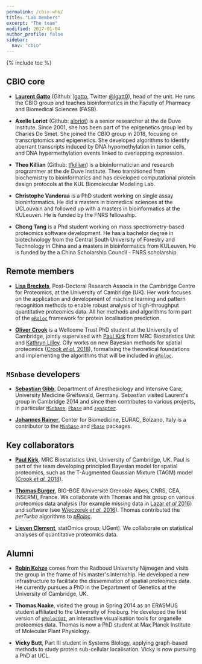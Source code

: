 ```yaml
---
permalink: /cbio-who/
title: "Lab members"
excerpt: "The team"
modified: 2017-01-04
author_profile: false
sidebar:
  nav: "cbio"
---
```


{% include toc %}

## CBIO core

- [**Laurent Gatto**](http://lgatto.github.io/about/) (Github:
  [lgatto](https://github.com/lgatto/), Twitter
  [@lgatt0](https://twitter.com/lgatt0)), head of the unit. He runs
  the CBIO group and teaches bioinformatics in the Facutly of Pharmacy
  and Biomedical Sciences (FASB).

- **Axelle Loriot** (Github: [aloriot](https://github.com/aloriot)) is
  a senior researcher at the de Duve Institute. Since 2001, she has
  been part of the epigenetics group led by Charles De Smet. She
  joined the CBIO group in 2018, focusing on transcriptomics and
  epigenetics. She developed algorithms to identify aberrant
  transcripts induced by DNA hypomethylation in tumor cells, and DNA
  hypermethylation events linked to overlapping expression.

- **Theo Killian** (Github: [tfkillian](https://github.com/tfkillian))
  is a bioinformatician and research programmer at the de Duve
  Institute. Theo transitioned from biochemistry to bioinformatics and
  has developed computational protein design protocols at the KUL
  Biomolecular Modeling Lab.

- **Christophe Vanderaa** is a PhD student working on single assay
  bioninformatics. He did a masters in biomedical sciences at the
  UCLouvain and followed up with a masters in bioinformatics at the
  KULeuven. He is funded by the FNRS fellowship.

- **Chong Tang** is a Phd student working on mass spectrometry-based
  proteomics software development. He has a bachelor degree in
  biotechnology from the Central South University of Forestry and
  Technology in China and a masters in bioinformatics from
  KULeuven. He is funded by the a China Scholarship Council - FNRS
  scholarship.


## Remote members

- [**Lisa Breckels**](https://lmsimp.github.io/), Post-Doctoral
  Research Associa in the Cambridge Centre for Proteomics, at the
  University of Cambridge (UK). Her work focuses on the application
  and development of machine learning and pattern recognition methods
  to enable robust analysis of high-throughput quantitative proteomics
  data.  All her methods and algorithms form part of the
  [`pRoloc`](http://bioconductor.org/packages/pRoloc) framework for
  protein localisation prediction.

- [**Oliver Crook**](https://olivercrook.co.uk/) is a Wellcome Trust
  PhD student at the University of Cambridge, jointly supervised with
  [Paul
  Kirk](http://www.mrc-bsu.cam.ac.uk/people/in-alphabetical-order/h-to-m/paul-kirk/)
  from MRC Biostatistics Unit and [Kathryn
  Lilley](http://www.bioc.cam.ac.uk/people/uto/lilley). Olly works on
  new Bayesian methods for spatial proteomics ([Crook *et al.*
  2018](https://doi.org/10.1371/journal.pcbi.1006516)), formalising
  the theoretical foundations and implementing the algorithms that
  will be included in [`pRoloc`](https://lgatto.github.io/pRoloc/).

## `MSnbase` developers

- [**Sebastian Gibb**](http://sebastiangibb.de/), Department of
  Anesthesiology and Intensive Care, University Medicine Greifswald,
  Germany. Sebastian visited Laurent's group in Cambridge 2014 and
  since then contributes to various projects, in particular
  [`MSnbase`](http://lgatto.github.io/MSnbase),
  [`Pbase`](http://bioconductor.org/packages/Pbase) and
  [`synapter`](http://bioconductor.org/packages/synapter).

- [**Johannes
  Rainer**](http://www.eurac.edu/en/research/health/biomed/staff/Pages/staffdetails.aspx?persId=34084),
  Center for Biomedicine, EURAC, Bolzano, Italy is a contributor to
  the [`MSnbase`](http://lgatto.github.io/MSnbase) and
  [`Pbase`](http://bioconductor.org/packages/Pbase) packages.

## Key collaborators

- [**Paul
  Kirk**](https://www.mrc-bsu.cam.ac.uk/people/in-alphabetical-order/h-to-m/paul-kirk/),
  MRC Biostatistics Unit, University of Cambridge, UK. Paul is part of
  the team developing principled Bayesian model for spatial
  proteomics, such as the T-Augmented Gaussian Mixture (TAGM) model
  ([Crook *et al.*
  2018](https://doi.org/10.1371/journal.pcbi.1006516)).

<!-- - [**Kathyn S. Lilley**](http://www.bioc.cam.ac.uk/people/uto/lilley), -->
<!--   Cambridge Centre for Proteomics, Department of Biochemistry, -->
<!--   University of Cambridge, UK. Kathryn's lab developed the LOPIT -->
<!--   ([Dunkley *et al.* -->
<!--   2006](https://www.ncbi.nlm.nih.gov/pubmed/16618929)) and hyperLOPIT -->
<!--   ([Christoforou *et al.* -->
<!--   2016](https://www.ncbi.nlm.nih.gov/pubmed/26754106)) -->
<!--   technologies. Her lab is at the origin of some of the very best -->
<!--   spatial proteomics datasets in the world, which we help to analyse -->
<!--   and interpret by applying our dedicated software (see for example -->
<!--   [Breckels *et al.* 2016 in -->
<!--   F1000Research](https://f1000research.com/articles/5-2926/)). -->

<!-- - [**Sean Holden**](http://www.cl.cam.ac.uk/~sbh11/), Computer -->
<!--   Laboratory. We collaborate with Sean on the development and -->
<!--   application of machine learning algorithms to solve problems in -->
<!--   spatial proteomics. A recent example is transfer learning -->
<!--   ([Breckels *et al.* 2016](http://journals.plos.org/ploscompbiol/article?id=10.1371/journal.pcbi.1004920)). -->

- [**Thomas
  Burger**](https://sites.google.com/site/thomasburgerswebpage/),
  BIG-BGE (Université Grenoble Alpes, CNRS, CEA, INSERM), France. We
  collaborate with Thomas and his group on various proteomics data
  analysis (for example missing data in [Lazar *et al*
  2016](https://www.ncbi.nlm.nih.gov/pubmed/26906401)) and software
  (see [Wieczorek *et al.*
  2016](https://www.ncbi.nlm.nih.gov/pubmed/27605098)). Thomas
  contributed the *perTurbo* algorithms to
  [*pRoloc*](https://bioconductor.org/packages/pRoloc).

- [**Lieven Clement**](https://statomics.github.io/), statOmics group,
  UGent). We collaborate on statistical analyses of quantitative
  proteomics data.

## Alumni

- [**Robin Kohze**](https://github.com/Kohze) comes from the Radboud
  University Nijmegen and visits the group in the frame of his
  master's internship. He developed a new infrastructure to facilitate
  the dissemination of spatial proteomics data. He currently pursues a
  PhD in the Department of Genetics at the University of Cambridge,
  UK.

- **Thomas Naake**, visited the group in Spring 2014 as an ERASMUS
  student affiliated to the University of Freiburg. He developed the
  first version of
  [`pRolocGUI`](https://bioconductor.org/packages/release/bioc/html/pRolocGUI.html),
  an interactive visualisation tools for organelle proteomics
  data. Thomas is now a PhD student at Max Planck Institute of
  Molecular Plant Physiology.

- **Vicky Butt**, Part III student in Systems Biology, applying
  graph-based methods to study protein sub-cellular
  localisation. Vicky is now pursuing a PhD at UCL.
